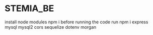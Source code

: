 # STEMIA_BE
install node modules npm i before running the code
run npm i express mysql mysql2 cors sequelize dotenv morgan
